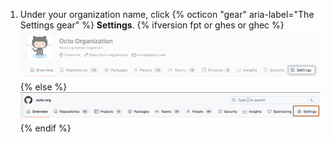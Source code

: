 1. Under your organization name, click {% octicon "gear" aria-label="The Settings gear" %} **Settings**.
{% ifversion fpt or ghes or ghec %}
  ![Organization settings button](/assets/images/help/organizations/organization-settings-tab-with-overview-tab.png)
{% else %}
  ![Organization settings button](/assets/images/help/organizations/organization-settings-tab.png)
{% endif %}
